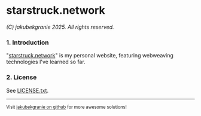 <h1>starstruck.network</h1>

<i>(C) jakubekgranie 2025. All rights reserved.</i>
<h3>1. Introduction</h3>
<p>"<a href="https://www.starstruck.network">starstruck.network</a>" is my personal website, featuring webweaving technologies I've learned so far.</p>
<h3>2. License</h3>
See <a href="https://github.com/jakubekgranie/starstruck.network/blob/master/LICENSE.txt">LICENSE.txt</a>.
<br>
<hr>
<sub>Visit <a href="https://github.com/jakubekgranie">jakubekgranie on github</a> for more awesome solutions!</sub>
